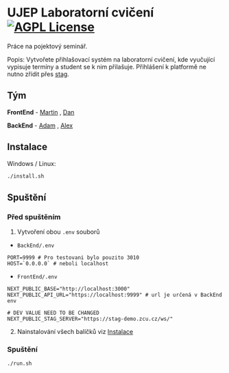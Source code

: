 # UJEP Laboratorní cvičení [![AGPL License](https://img.shields.io/badge/license-AGPL-blue.svg)](http://www.gnu.org/licenses/agpl-3.0)

Práce na pojektový seminář. 

Popis: Vytvořete přihlašovací systém na laboratorní cvičení, kde vyučující vypisuje termíny a student se k nim přilašuje. Přihlášení k platformě ne nutno zřídit přes [stag](http://stag.ujep.cz/). 


## Tým

**FrontEnd** - [Martin](https://github.com/kopytkg) , [Dan](https://github.com/DanielRiha8906)

**BackEnd** - 
[Adam](https://github.com/Midiros) , [Alex](https://github.com/Bumross)



## Instalace

Windows / Linux: 
```bash
./install.sh
```    

## Spuštění

### Před spuštěním 
1. Vytvoření obou `.env` souborů
- `BackEnd/.env`
```env
PORT=9999 # Pro testovani bylo pouzito 3010
HOST=`0.0.0.0` # neboli localhost
```
- `FrontEnd/.env`
```env
NEXT_PUBLIC_BASE="http://localhost:3000"
NEXT_PUBLIC_API_URL="https://localhost:9999" # url je určená v BackEnd env

# DEV VALUE NEED TO BE CHANGED
NEXT_PUBLIC_STAG_SERVER="https://stag-demo.zcu.cz/ws/"
```

2. Nainstalování všech balíčků viz [Instalace](#instalace)

### Spuštění
```bash
./run.sh
```

